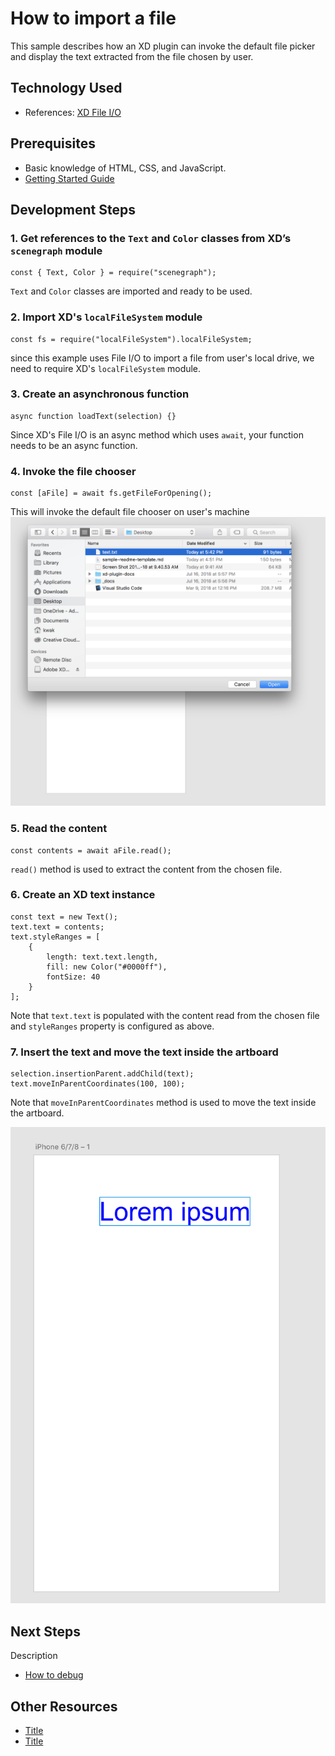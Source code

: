 # How to import a file
This sample describes how an XD plugin can invoke the default file picker and display the text extracted from the file chosen by user.

<!-- Image or GIF if necessary -->
<!-- ![PLUGINNAME]() -->

<!-- doctoc command config: -->
<!-- $ doctoc ./readme.md --title "## Contents" --entryprefix 1. --gitlab --maxlevel 3 -->

<!-- START doctoc generated TOC please keep comment here to allow auto update -->
<!-- DON'T EDIT THIS SECTION, INSTEAD RE-RUN doctoc TO UPDATE -->

## Technology Used
- References: [XD File I/O](references/selection.md)

## Prerequisites
- Basic knowledge of HTML, CSS, and JavaScript.
- [Getting Started Guide](../getting-started-guide)

## Development Steps

### 1.  Get references to the `Text` and `Color` classes from XD’s `scenegraph` module
```
const { Text, Color } = require("scenegraph");
```
`Text` and `Color` classes are imported and ready to be used.

### 2. Import XD's `localFileSystem` module
```
const fs = require("localFileSystem").localFileSystem;
```
since this example uses File I/O to import a file from user's local drive, we need to require XD's `localFileSystem` module.

### 3. Create an asynchronous function
```
async function loadText(selection) {}
```
Since XD's File I/O is an async method which uses `await`, your function needs to be an async function.

### 4. Invoke the file chooser
```
const [aFile] = await fs.getFileForOpening();
```
This will invoke the default file chooser on user's machine
![File Picker](../../.meta/readme-assets/filepicker.png)

### 5. Read the content
```
const contents = await aFile.read();
```
`read()` method is used to extract the content from the chosen file.

### 6. Create an XD text instance
```
const text = new Text();
text.text = contents;
text.styleRanges = [
    {
        length: text.text.length,
        fill: new Color("#0000ff"),
        fontSize: 40
    }
];
```
Note that `text.text` is populated with the content read from the chosen file and `styleRanges` property is configured as above.

### 7. Insert the text and move the text inside the artboard
```
selection.insertionParent.addChild(text);
text.moveInParentCoordinates(100, 100);
```
Note that `moveInParentCoordinates` method is used to move the text inside the artboard.

![Results](../../.meta/readme-assets/displayed-results.png)

## Next Steps

Description

- [How to debug](how-to-debug)

## Other Resources
- [Title](link)
- [Title](link)